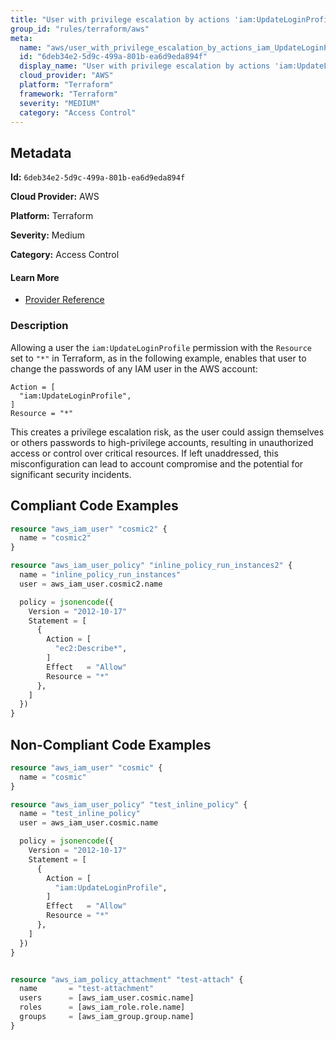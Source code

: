 ```yaml
---
title: "User with privilege escalation by actions 'iam:UpdateLoginProfile'"
group_id: "rules/terraform/aws"
meta:
  name: "aws/user_with_privilege_escalation_by_actions_iam_UpdateLoginProfile"
  id: "6deb34e2-5d9c-499a-801b-ea6d9eda894f"
  display_name: "User with privilege escalation by actions 'iam:UpdateLoginProfile'"
  cloud_provider: "AWS"
  platform: "Terraform"
  framework: "Terraform"
  severity: "MEDIUM"
  category: "Access Control"
---
```

## Metadata

**Id:** `6deb34e2-5d9c-499a-801b-ea6d9eda894f`

**Cloud Provider:** AWS

**Platform:** Terraform

**Severity:** Medium

**Category:** Access Control

#### Learn More

 - [Provider Reference](https://registry.terraform.io/providers/hashicorp/aws/latest/docs/resources/iam_user_policy#policy)

### Description

 Allowing a user the `iam:UpdateLoginProfile` permission with the `Resource` set to `"*"` in Terraform, as in the following example, enables that user to change the passwords of any IAM user in the AWS account:

```
Action = [
  "iam:UpdateLoginProfile",
]
Resource = "*"
```

This creates a privilege escalation risk, as the user could assign themselves or others passwords to high-privilege accounts, resulting in unauthorized access or control over critical resources. If left unaddressed, this misconfiguration can lead to account compromise and the potential for significant security incidents.


## Compliant Code Examples
```terraform
resource "aws_iam_user" "cosmic2" {
  name = "cosmic2"
}

resource "aws_iam_user_policy" "inline_policy_run_instances2" {
  name = "inline_policy_run_instances"
  user = aws_iam_user.cosmic2.name

  policy = jsonencode({
    Version = "2012-10-17"
    Statement = [
      {
        Action = [
          "ec2:Describe*",
        ]
        Effect   = "Allow"
        Resource = "*"
      },
    ]
  })
}

```
## Non-Compliant Code Examples
```terraform
resource "aws_iam_user" "cosmic" {
  name = "cosmic"
}

resource "aws_iam_user_policy" "test_inline_policy" {
  name = "test_inline_policy"
  user = aws_iam_user.cosmic.name

  policy = jsonencode({
    Version = "2012-10-17"
    Statement = [
      {
        Action = [
          "iam:UpdateLoginProfile",
        ]
        Effect   = "Allow"
        Resource = "*"
      },
    ]
  })
}


resource "aws_iam_policy_attachment" "test-attach" {
  name       = "test-attachment"
  users      = [aws_iam_user.cosmic.name]
  roles      = [aws_iam_role.role.name]
  groups     = [aws_iam_group.group.name]
}


```